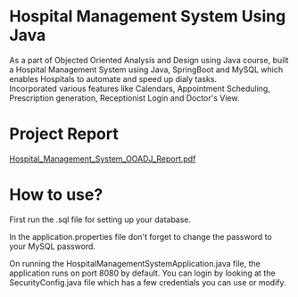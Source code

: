 # Hospital Management System Using Java
As a part of Objected Oriented Analysis and Design using Java course, built a Hospital Management System using Java, SpringBoot and MySQL which enables Hospitals to automate and speed up dialy tasks.  
Incorporated various features like Calendars, Appointment Scheduling, Prescription generation, Receptionist Login and Doctor's View.  

# Project Report
[Hospital_Management_System_OOADJ_Report.pdf](https://github.com/JugalKothari/Hospital-Management-System-Java-SpringBoot/blob/main/Hospital_Management_System_OOADJ_Report.pdf)

# How to use?
First run the .sql file for setting up your database.

In the application.properties file don't forget to change the password to your MySQL password.

On running the HospitalManagementSystemApplication.java file, the application runs on port 8080 by default. You can login by looking at the SecurityConfig.java file which has a few credentials you can use or modify.
